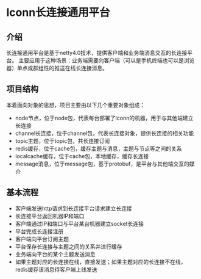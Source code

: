 # lconn长连接通用平台
## 介绍
 长连接通用平台是基于netty4.0技术，提供客户端和业务端消息交互的长连接平台。
 主要应用于这种场景：业务端需要向客户端（可以是手机终端也可以是浏览器）单点或群组性的推送在线长连接消息。
## 项目结构
本着面向对象的思想，项目主要由以下几个重要对象组成：
* node节点，位于node包，代表每台部署了lconn的机器，用于与其他端建立长连接
* channel长连接，位于channel包，代表长连接对象，提供长连接的相关功能
* topic主题，位于topic包，共长连接订阅
* redis缓存，位于cache包，缓存主题与消息，主题与节点等之间的关系
* localcache缓存，位于cache包，本地缓存，缓存长连接
* message消息，位于message包，基于protobuf，是平台与其他端交互的媒介

## 基本流程
* 客户端发送http请求到长连接平台请求建立长连接
* 长连接平台返回机器IP和端口
* 客户端通过IP和端口与平台某台机器建立socket长连接
* 平台完成长连接注册
* 客户端向平台订阅主题
* 平台保存长连接与主题之间的关系并进行缓存
* 业务端向平台的某个主题发送消息
* 如果主题对应的长连接在线，直接发送；如果主题对应的长连接不在线，redis缓存该消息待客户端上线发送
